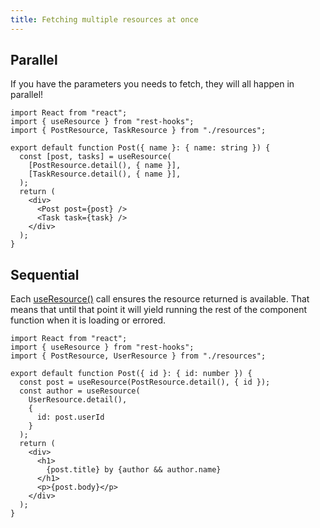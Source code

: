 ```yaml
---
title: Fetching multiple resources at once
---
```

## Parallel

If you have the parameters you needs to fetch, they will all happen in parallel!

```tsx
import React from "react";
import { useResource } from "rest-hooks";
import { PostResource, TaskResource } from "./resources";

export default function Post({ name }: { name: string }) {
  const [post, tasks] = useResource(
    [PostResource.detail(), { name }],
    [TaskResource.detail(), { name }],
  );
  return (
    <div>
      <Post post={post} />
      <Task task={task} />
    </div>
  );
}
```

## Sequential

Each [useResource()](../api/useresource) call ensures the resource returned is available. That means
that until that point it will yield running the rest of the component function
when it is loading or errored.

```tsx
import React from "react";
import { useResource } from "rest-hooks";
import { PostResource, UserResource } from "./resources";

export default function Post({ id }: { id: number }) {
  const post = useResource(PostResource.detail(), { id });
  const author = useResource(
    UserResource.detail(),
    {
      id: post.userId
    }
  );
  return (
    <div>
      <h1>
        {post.title} by {author && author.name}
      </h1>
      <p>{post.body}</p>
    </div>
  );
}
```
